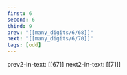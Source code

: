 ```yaml
---
first: 6
second: 6
third: 9
prev: "[[many_digits/6/68]]"
next: "[[many_digits/6/70]]"
tags: [odd]
---
```

prev2-in-text: [[67]]
next2-in-text: [[71]]
